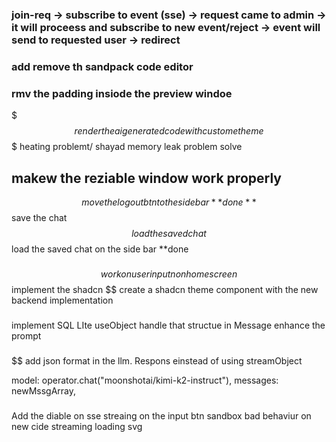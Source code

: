### join-req -> subscribe to event (sse) -> request came to admin -> it will proceess and subscribe to new event/reject -> event will send to requested user -> redirect

### add remove th sandpack code editor 
### rmv the padding insiode the preview windoe
$$$ render the ai generated code with custome theme
$$$ heating problemt/ shayad memory leak problem solve 

## makew the reziable window work properly 
$$ move the logout btn to the sidebar **done**
$$ save the chat
$$ load the saved chat 
$$ load the saved chat on the side bar **done


###
$$ work on userinputn on homescreen
$$ implement the shadcn
$$ create a shadcn theme component with the new backend implementation

###
implement SQL LIte
useObject 
handle that structue in Message
enhance the prompt

###
$$ add json format in the llm. Respons einstead of using streamObject

model: operator.chat("moonshotai/kimi-k2-instruct"),
messages: newMssgArray,

###
Add the diable on sse streaing on the input btn
sandbox bad behaviur on new cide streaming 
loading svg

